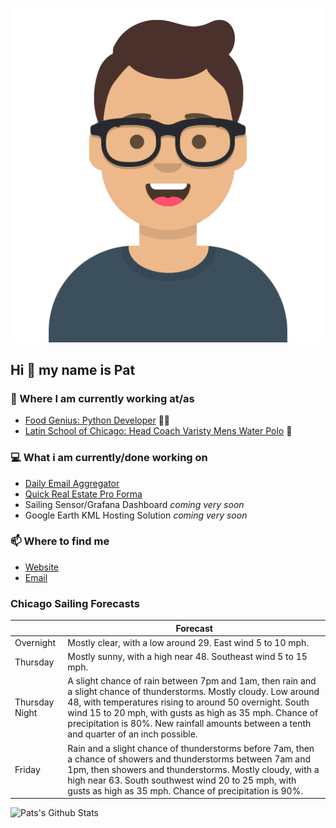 [![Social banner for p-j-falconer](https://raw.githubusercontent.com/P-J-FALCONER/P-J-FALCONER/master/assets/avataaars.svg)](https://patfalconer.com/)
## Hi :wave: my name is Pat

### 💼 Where I am currently working at/as
- [Food Genius: Python Developer](https://getfoodgenius.com/) 🍔🐍
- [Latin School of Chicago: Head Coach Varisty Mens Water Polo](https://www.latinschool.org/) 🤽


### 💻 What i am currently/done working on
 - [Daily Email Aggregator](https://github.com/P-J-FALCONER/dott_daily_mail)
 - [Quick Real Estate Pro Forma](https://github.com/P-J-FALCONER/henry)
 - Sailing Sensor/Grafana Dashboard *coming very soon*
 - Google Earth KML Hosting Solution *coming very soon*

### 📫 Where to find me
 - [Website](https://patfalconer.com/)
 - [Email](mailto:patrick.j.falconer@gmail.com)


### Chicago Sailing Forecasts
|   | Forecast  |
|---|---|
| Overnight | Mostly clear, with a low around 29. East wind 5 to 10 mph. |
| Thursday | Mostly sunny, with a high near 48. Southeast wind 5 to 15 mph. |
| Thursday Night | A slight chance of rain between 7pm and 1am, then rain and a slight chance of thunderstorms. Mostly cloudy. Low around 48, with temperatures rising to around 50 overnight. South wind 15 to 20 mph, with gusts as high as 35 mph. Chance of precipitation is 80%. New rainfall amounts between a tenth and quarter of an inch possible. |
| Friday | Rain and a slight chance of thunderstorms before 7am, then a chance of showers and thunderstorms between 7am and 1pm, then showers and thunderstorms. Mostly cloudy, with a high near 63. South southwest wind 20 to 25 mph, with gusts as high as 35 mph. Chance of precipitation is 90%. |

![Pats's Github Stats](https://github-readme-stats.vercel.app/api?username=p-j-falconer&show_icons=true&theme=radical)
